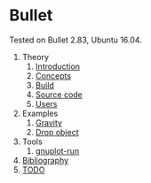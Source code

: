 # Bullet

Tested on Bullet 2.83, Ubuntu 16.04.

1.  Theory
    1.  [Introduction](introduction.md)
    1.  [Concepts](concepts.md)
    1.  [Build](build.md)
    1.  [Source code](source-code.md)
    1.  [Users](users.md)
1.  Examples
    1.  [Gravity](gravity.cpp)
    1.  [Drop object](drop_object.cpp)
1.  Tools
    1. 	[gnuplot-run](gnuplot-run)
1. 	[Bibliography](gnuplot-run)
1.  [TODO](TODO.md)
